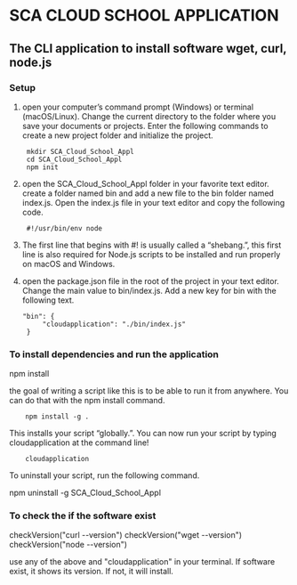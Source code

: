 # SCA CLOUD SCHOOL APPLICATION

## The CLI application to install software wget, curl, node.js

### Setup
1. open your computer’s command prompt (Windows) or terminal (macOS/Linux). Change the current directory to the folder where you save your documents or projects. Enter the following commands to create a new project folder and initialize the project.

        mkdir SCA_Cloud_School_Appl
        cd SCA_Cloud_School_Appl
        npm init
2. open the SCA_Cloud_School_Appl folder in your favorite text editor. create a folder named bin and add a new file to the bin folder named index.js. Open the index.js file in your text editor and copy the following code.

        #!/usr/bin/env node

3. The first line that begins with #! is usually called a “shebang.”, this first line is also required for Node.js scripts to be installed and run properly on macOS and Windows.

4.  open the package.json file in the root of the project in your text editor. Change the main value to bin/index.js. Add a new key for bin with the following text.

        "bin": {
             "cloudapplication": "./bin/index.js"
         }
### To install dependencies and run the application
 npm install

the goal of writing a script like this is to be able to run it from anywhere. You can do that with the npm install command.

        npm install -g .

This installs your script “globally.”.  You can now run your script by typing cloudapplication at the command line!

        cloudapplication
        
To uninstall your script, run the following command.

npm uninstall -g SCA_Cloud_School_Appl


### To check the if the software exist

checkVersion("curl --version")
checkVersion("wget --version")
checkVersion("node --version")
 
use any of the above and "cloudapplication" in your terminal. If software exist, it shows its version. If not, it will install. 
